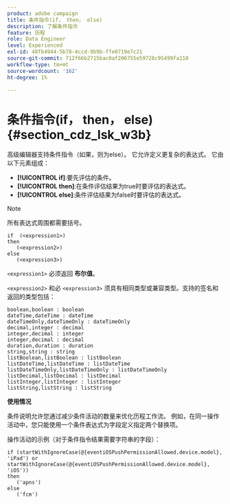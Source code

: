 ```yaml
---
product: adobe campaign
title: 条件指令(if， then， else)
description: 了解条件指令
feature: 历程
role: Data Engineer
level: Experienced
exl-id: 48fb4944-5b78-4ccd-9b9b-ffe0719e7c21
source-git-commit: 712f66b2715bac0af206755e59728c95499fa110
workflow-type: tm+mt
source-wordcount: '162'
ht-degree: 1%

---
```


# 条件指令(if， then， else) {#section_cdz_lsk_w3b}

高级编辑器支持条件指令（如果，则为else）。 它允许定义更复杂的表达式。 它由以下元素组成：

* **[!UICONTROL if]**:要先评估的条件。
* **[!UICONTROL then]**:在条件评估结果为true时要评估的表达式。
* **[!UICONTROL else]**:条件评估结果为false时要评估的表达式。

>[!NOTE]
>
>所有表达式周围都需要括号。

```
if  (<expression1>)
then
   (<expression2>)
else
   (<expression3>)
```

`<expression1>` 必须返回 **布尔值**。

`<expression2>` 和必 `<expression3>` 须具有相同类型或兼容类型。支持的签名和返回的类型包括：

```
boolean,boolean : boolean
dateTime,dateTime : dateTime
dateTimeOnly,dateTimeOnly : dateTimeOnly
decimal,integer : decimal
integer,decimal : integer
integer,decimal : decimal
duration,duration : duration
string,string : string
listBoolean,listBoolean : listBoolean
listDateTime,listDateTime : listDateTime
listDateTimeOnly,listDateTimeOnly : listDateTimeOnly
listDecimal,listDecimal : listDecimal
listInteger,listInteger : listInteger
listString,listString : listString
```

**使用情况**

条件说明允许您通过减少条件活动的数量来优化历程工作流。 例如，在同一操作活动中，您只能使用一个条件表达式为字段定义指定两个替换项。

操作活动的示例（对于条件指令结果需要字符串的字段）：

```
if (startWithIgnoreCase(@{eventiOSPushPermissionAllowed.device.model}, 'iPad') or startWithIgnoreCase(@{eventiOSPushPermissionAllowed.device.model}, 'iOS'))
then
   ('apns')
else
   ('fcm')
```
